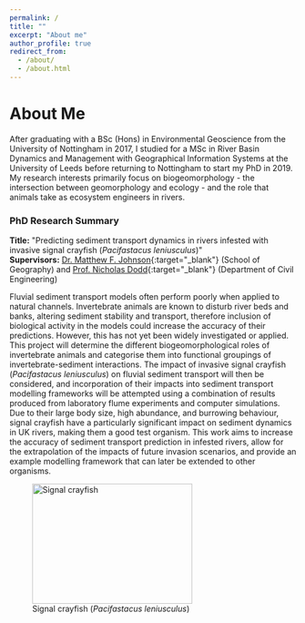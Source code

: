 ```yaml
---
permalink: /
title: ""
excerpt: "About me"
author_profile: true
redirect_from: 
  - /about/
  - /about.html
---
```


About Me
======
After graduating with a BSc (Hons) in Environmental Geoscience from the University of Nottingham in 2017, I studied for a MSc in River Basin Dynamics and Management with Geographical Information Systems at the University of Leeds before returning to Nottingham to start my PhD in 2019. My research interests primarily focus on biogeomorphology - the intersection between geomorphology and ecology - and the role that animals take as ecosystem engineers in rivers.


### PhD Research Summary
**Title:** "Predicting sediment transport dynamics in rivers infested with invasive signal crayfish (*Pacifastacus leniusculus*)"\
**Supervisors:** [Dr. Matthew F. Johnson](https://www.nottingham.ac.uk/geography/people/m.johnson){:target="_blank"} (School of Geography) and [Prof. Nicholas Dodd](https://www.nottingham.ac.uk/engineering/water-research/people/nicholas.dodd){:target="_blank"} (Department of Civil Engineering)

Fluvial sediment transport models often perform poorly when applied to natural channels. Invertebrate animals are known to disturb river beds and banks, altering sediment stability and transport, therefore inclusion of biological activity in the models could increase the accuracy of their predictions. However, this has not yet been widely investigated or applied. This project will determine the different biogeomorphological roles of invertebrate animals and categorise them into functional groupings of invertebrate-sediment interactions. The impact of invasive signal crayfish (*Pacifastacus leniusculus*) on fluvial sediment transport will then be considered, and incorporation of their impacts into sediment transport modelling frameworks will be attempted using a combination of results produced from laboratory flume experiments and computer simulations. Due to their large body size, high abundance, and burrowing behaviour, signal crayfish have a particularly significant impact on sediment dynamics in UK rivers, making them a good test organism. This work aims to increase the accuracy of sediment transport prediction in infested rivers, allow for the extrapolation of the impacts of future invasion scenarios, and provide an example modelling framework that can later be extended to other organisms.

<figure>
  <img src="https://charlotteviner.github.io/images/Crayfish.JPG" alt="Signal crayfish" style="height: 211px; width: 281px;">
  <figcaption>Signal crayfish (<i>Pacifastacus leniusculus</i>)</figcaption>
</figure>

